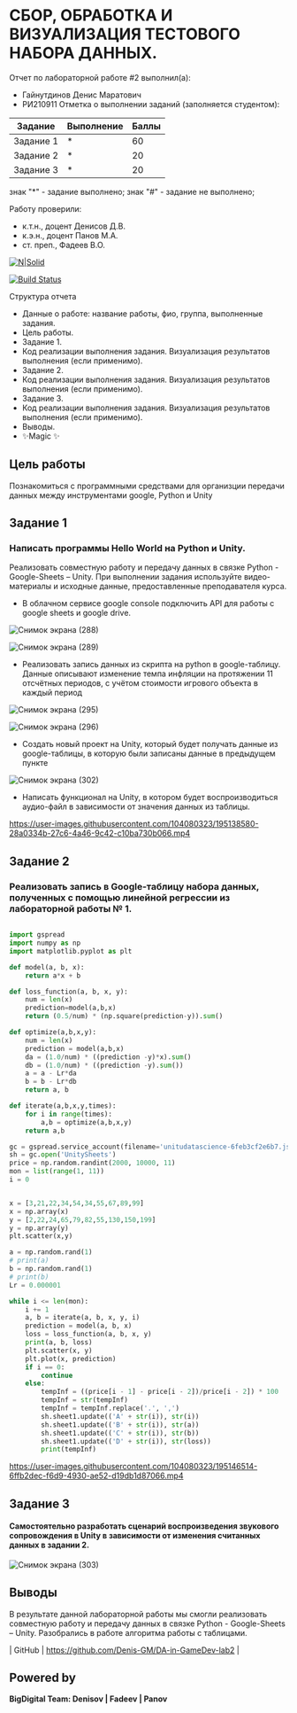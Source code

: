 # СБОР, ОБРАБОТКА И ВИЗУАЛИЗАЦИЯ ТЕСТОВОГО НАБОРА ДАННЫХ.
Отчет по лабораторной работе #2 выполнил(а):
- Гайнутдинов Денис Маратович
- РИ210911
Отметка о выполнении заданий (заполняется студентом):

| Задание | Выполнение | Баллы |
| ------ | ------ | ------ |
| Задание 1 | * | 60 |
| Задание 2 | * | 20 |
| Задание 3 | * | 20 |

знак "*" - задание выполнено; знак "#" - задание не выполнено;

Работу проверили:
- к.т.н., доцент Денисов Д.В.
- к.э.н., доцент Панов М.А.
- ст. преп., Фадеев В.О.

[![N|Solid](https://cldup.com/dTxpPi9lDf.thumb.png)](https://nodesource.com/products/nsolid)

[![Build Status](https://travis-ci.org/joemccann/dillinger.svg?branch=master)](https://travis-ci.org/joemccann/dillinger)

Структура отчета

- Данные о работе: название работы, фио, группа, выполненные задания.
- Цель работы.
- Задание 1.
- Код реализации выполнения задания. Визуализация результатов выполнения (если применимо).
- Задание 2.
- Код реализации выполнения задания. Визуализация результатов выполнения (если применимо).
- Задание 3.
- Код реализации выполнения задания. Визуализация результатов выполнения (если применимо).
- Выводы.
- ✨Magic ✨

## Цель работы
Познакомиться с программными средствами для организции передачи данных между инструментами google, Python и Unity

## Задание 1
### Написать программы Hello World на Python и Unity.
Реализовать совместную работу и передачу данных в связке Python - Google-Sheets – Unity. При выполнении задания используйте видео-материалы и исходные данные, предоставленные преподавателя курса. 

- В облачном сервисе google console подключить API для работы с google sheets и google drive.

![Снимок экрана (288)](https://user-images.githubusercontent.com/104080323/195115447-a7d13df6-a8cf-4fe9-8872-edee836b7c2f.png)

![Снимок экрана (289)](https://user-images.githubusercontent.com/104080323/195115461-93227873-de4f-44c5-b3d5-41bcd8f5cfa2.png)

- Реализовать запись данных из скрипта на python в google-таблицу. Данные описывают изменение темпа инфляции на протяжении 11 отсчётных периодов, с учётом стоимости игрового объекта в каждый период

![Снимок экрана (295)](https://user-images.githubusercontent.com/104080323/195120623-8ddb7684-eeb1-4bf5-bc26-57c190e3d8ab.png)

![Снимок экрана (296)](https://user-images.githubusercontent.com/104080323/195120679-4b7b2d75-8c1d-4154-b11c-0173dfc2c164.png)

- Создать новый проект на Unity, который будет получать данные из google-таблицы, в которую были записаны данные в предыдущем пункте

![Снимок экрана (302)](https://user-images.githubusercontent.com/104080323/195136859-c5bb12ca-0529-410c-abf5-4080f1438694.png)

- Написать функционал на Unity, в котором будет воспроизводиться аудио-файл в зависимости от значения данных из таблицы.

https://user-images.githubusercontent.com/104080323/195138580-28a0334b-27c6-4a46-9c42-c10ba730b066.mp4



## Задание 2
### Реализовать запись в Google-таблицу набора данных, полученных с помощью линейной регрессии из лабораторной работы № 1. 

```py

import gspread
import numpy as np
import matplotlib.pyplot as plt

def model(a, b, x):
    return a*x + b

def loss_function(a, b, x, y):
    num = len(x)
    prediction=model(a,b,x)
    return (0.5/num) * (np.square(prediction-y)).sum()

def optimize(a,b,x,y):
    num = len(x)
    prediction = model(a,b,x)
    da = (1.0/num) * ((prediction -y)*x).sum()
    db = (1.0/num) * ((prediction -y).sum())
    a = a - Lr*da
    b = b - Lr*db
    return a, b

def iterate(a,b,x,y,times):
    for i in range(times):
        a,b = optimize(a,b,x,y)
    return a,b

gc = gspread.service_account(filename='unitudatascience-6feb3cf2e6b7.json')
sh = gc.open('UnitySheets')
price = np.random.randint(2000, 10000, 11)
mon = list(range(1, 11))
i = 0


x = [3,21,22,34,54,34,55,67,89,99]
x = np.array(x)
y = [2,22,24,65,79,82,55,130,150,199]
y = np.array(y)
plt.scatter(x,y)

a = np.random.rand(1)
# print(a)
b = np.random.rand(1)
# print(b)
Lr = 0.000001

while i <= len(mon):
    i += 1
    a, b = iterate(a, b, x, y, i)
    prediction = model(a, b, x)
    loss = loss_function(a, b, x, y)
    print(a, b, loss)
    plt.scatter(x, y)
    plt.plot(x, prediction)
    if i == 0:
        continue
    else:
        tempInf = ((price[i - 1] - price[i - 2])/price[i - 2]) * 100
        tempInf = str(tempInf)
        tempInf = tempInf.replace('.', ',')
        sh.sheet1.update(('A' + str(i)), str(i))
        sh.sheet1.update(('B' + str(i)), str(a))
        sh.sheet1.update(('C' + str(i)), str(b))
        sh.sheet1.update(('D' + str(i)), str(loss))
        print(tempInf)

```

https://user-images.githubusercontent.com/104080323/195146514-6ffb2dec-f6d9-4930-ae52-d19db1d87066.mp4


## Задание 3
#### Самостоятельно разработать сценарий воспроизведения звукового сопровождения в Unity в зависимости от изменения считанных данных в задании 2.

![Снимок экрана (303)](https://user-images.githubusercontent.com/104080323/195151090-d51eaf0a-d61f-4a9c-8128-6ce4ce4ca59b.png)


## Выводы

В результате данной лабораторной работы мы смогли реализовать совместную работу и передачу данных в связке Python - Google-Sheets – Unity. Разобрались в работе алгоритма работы с таблицами.

| GitHub | https://github.com/Denis-GM/DA-in-GameDev-lab2 |

## Powered by

**BigDigital Team: Denisov | Fadeev | Panov**
